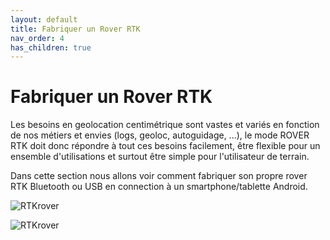 ```yaml
---
layout: default
title: Fabriquer un Rover RTK
nav_order: 4
has_children: true
---
```


# Fabriquer un Rover RTK

Les besoins en geolocation centimétrique sont vastes et variés en fonction de nos métiers et envies (logs, geoloc, autoguidage, ...), le mode ROVER RTK doit donc répondre à tout ces besoins facilement, être flexible pour un ensemble d'utilisations et surtout être simple pour l'utilisateur de terrain.

Dans cette section nous allons voir comment fabriquer son propre rover RTK Bluetooth ou USB en connection à un smartphone/tablette Android.

![RTKrover](https://jancelin.github.io/docs-centipedeRTK/assets/images/montage_rover/rover_1.jpg)

![RTKrover](https://jancelin.github.io/docs-centipedeRTK/assets/images/montage_rover/rover_pied_2.jpg)


